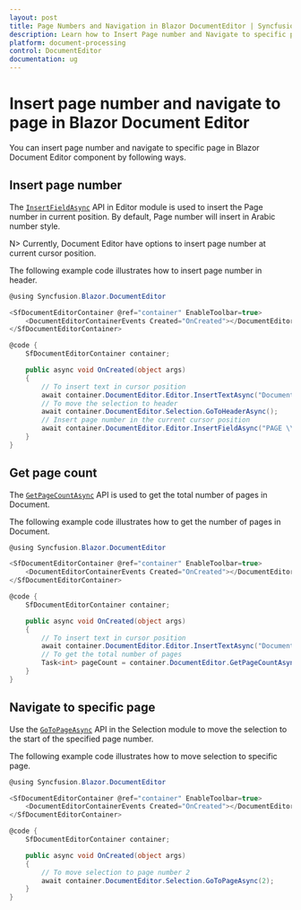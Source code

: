 ```yaml
---
layout: post
title: Page Numbers and Navigation in Blazor DocumentEditor | Syncfusion
description: Learn how to Insert Page number and Navigate to specific page from the Syncfusion Blazor Document Editor component and much more.
platform: document-processing
control: DocumentEditor
documentation: ug
---
```


# Insert page number and navigate to page in Blazor Document Editor

You can insert page number and navigate to specific page in Blazor Document Editor component by following ways.

## Insert page number

The [`InsertFieldAsync`](https://help.syncfusion.com/cr/blazor/Syncfusion.Blazor.DocumentEditor.EditorModule.html#Syncfusion_Blazor_DocumentEditor_EditorModule_InsertFieldAsync_System_String_System_String_) API in Editor module is used to insert the Page number in current position. By default, Page number will insert in Arabic number style.

N> Currently, Document Editor have options to insert page number at current cursor position.

The following example code illustrates how to insert page number in header.

```csharp
@using Syncfusion.Blazor.DocumentEditor

<SfDocumentEditorContainer @ref="container" EnableToolbar=true>
    <DocumentEditorContainerEvents Created="OnCreated"></DocumentEditorContainerEvents>
</SfDocumentEditorContainer>

@code {
    SfDocumentEditorContainer container;

    public async void OnCreated(object args)
    {
        // To insert text in cursor position
        await container.DocumentEditor.Editor.InsertTextAsync("Document editor");
        // To move the selection to header
        await container.DocumentEditor.Selection.GoToHeaderAsync();
        // Insert page number in the current cursor position
        await container.DocumentEditor.Editor.InsertFieldAsync("PAGE \\* MERGEFORMAT", "1");
    }
}
```

## Get page count

The [`GetPageCountAsync`](https://help.syncfusion.com/cr/blazor/Syncfusion.Blazor.DocumentEditor.SfDocumentEditor.html#Syncfusion_Blazor_DocumentEditor_SfDocumentEditor_GetPageCountAsync) API is used to get the total number of pages in Document.

The following example code illustrates how to get the number of pages in Document.

```csharp
@using Syncfusion.Blazor.DocumentEditor

<SfDocumentEditorContainer @ref="container" EnableToolbar=true>
    <DocumentEditorContainerEvents Created="OnCreated"></DocumentEditorContainerEvents>
</SfDocumentEditorContainer>

@code {
    SfDocumentEditorContainer container;

    public async void OnCreated(object args)
    {
        // To insert text in cursor position
        await container.DocumentEditor.Editor.InsertTextAsync("Document editor");
        // To get the total number of pages
        Task<int> pageCount = container.DocumentEditor.GetPageCountAsync();
    }
}
```

## Navigate to specific page

Use the [`GoToPageAsync`](https://help.syncfusion.com/cr/blazor/Syncfusion.Blazor.DocumentEditor.SelectionModule.html#Syncfusion_Blazor_DocumentEditor_SelectionModule_GoToPageAsync_System_Double_) API in the Selection module to move the selection to the start of the specified page number.

The following example code illustrates how to move selection to specific page.

```csharp
@using Syncfusion.Blazor.DocumentEditor

<SfDocumentEditorContainer @ref="container" EnableToolbar=true>
    <DocumentEditorContainerEvents Created="OnCreated"></DocumentEditorContainerEvents>
</SfDocumentEditorContainer>

@code {
    SfDocumentEditorContainer container;

    public async void OnCreated(object args)
    {
        // To move selection to page number 2
        await container.DocumentEditor.Selection.GoToPageAsync(2);
    }
}
```